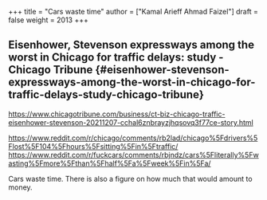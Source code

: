 +++
title = "Cars waste time"
author = ["Kamal Arieff Ahmad Faizel"]
draft = false
weight = 2013
+++

## Eisenhower, Stevenson expressways among the worst in Chicago for traffic delays: study - Chicago Tribune {#eisenhower-stevenson-expressways-among-the-worst-in-chicago-for-traffic-delays-study-chicago-tribune}

<https://www.chicagotribune.com/business/ct-biz-chicago-traffic-eisenhower-stevenson-20211207-cchal6znbrayzjhqsovq3f77ce-story.html>

<https://www.reddit.com/r/chicago/comments/rb2lad/chicago%5Fdrivers%5Flost%5F104%5Fhours%5Fsitting%5Fin%5Ftraffic/>
<https://www.reddit.com/r/fuckcars/comments/rbjndz/cars%5Fliterally%5Fwasting%5Fmore%5Fthan%5Fhalf%5Fa%5Fweek%5Fin%5Fa/>

Cars waste time. There is also a figure on how much that would amount to money.
